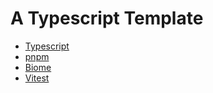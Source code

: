 # A Typescript Template

* [Typescript](https://www.typescriptlang.org/)
* [pnpm](https://pnpm.io/)
* [Biome](https://biomejs.dev/)
* [Vitest](https://vitest.dev/)
